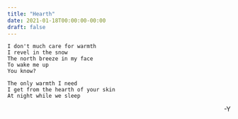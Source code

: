 ```yaml
---
title: "Hearth"
date: 2021-01-18T00:00:00-00:00
draft: false
---
```


    I don't much care for warmth
    I revel in the snow
    The north breeze in my face
    To wake me up
    You know?
    
    The only warmth I need
    I get from the hearth of your skin
    At night while we sleep
    
<div style="text-align: right">-Y</div>